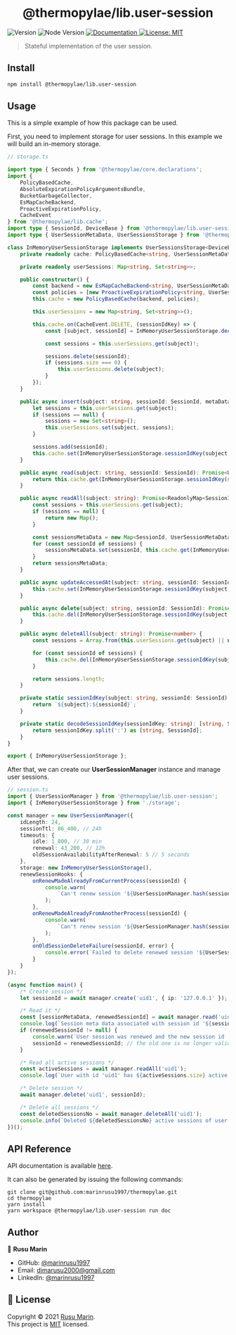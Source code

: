 <h1 align="center">@thermopylae/lib.user-session</h1>
<p>
  <img alt="Version" src="https://img.shields.io/badge/version-0.0.1-blue.svg?cacheSeconds=2592000" />
  <img alt="Node Version" src="https://img.shields.io/badge/node-%3E%3D16-blue.svg"/>
<a href="https://marinrusu1997.github.io/thermopylae/lib.user-session/index.html" target="_blank">
  <img alt="Documentation" src="https://img.shields.io/badge/documentation-yes-brightgreen.svg" />
</a>
<a href="https://github.com/marinrusu1997/thermopylae/blob/master/LICENSE" target="_blank">
  <img alt="License: MIT" src="https://img.shields.io/badge/License-MIT-yellow.svg" />
</a>
</p>

> Stateful implementation of the user session.

## Install

```sh
npm install @thermopylae/lib.user-session
```

## Usage
This is a simple example of how this package can be used. <br/>

First, you need to implement storage for user sessions. In this example we will build
an in-memory storage.
```typescript
// storage.ts

import type { Seconds } from '@thermopylae/core.declarations';
import {
    PolicyBasedCache,
    AbsoluteExpirationPolicyArgumentsBundle,
    BucketGarbageCollector,
    EsMapCacheBackend,
    ProactiveExpirationPolicy,
    CacheEvent
} from '@thermopylae/lib.cache';
import type { SessionId, DeviceBase } from '@thermopylae/lib.user-session.commons';
import type { UserSessionMetaData, UserSessionsStorage } from '@thermopylae/lib.user-session';

class InMemoryUserSessionStorage implements UserSessionsStorage<DeviceBase, string> {
    private readonly cache: PolicyBasedCache<string, UserSessionMetaData<DeviceBase, string>, AbsoluteExpirationPolicyArgumentsBundle>;

    private readonly userSessions: Map<string, Set<string>>;

    public constructor() {
        const backend = new EsMapCacheBackend<string, UserSessionMetaData<DeviceBase, string>>();
        const policies = [new ProactiveExpirationPolicy<string, UserSessionMetaData<DeviceBase, string>>(new BucketGarbageCollector())];
        this.cache = new PolicyBasedCache(backend, policies);

        this.userSessions = new Map<string, Set<string>>();

        this.cache.on(CacheEvent.DELETE, (sessionIdKey) => {
            const [subject, sessionId] = InMemoryUserSessionStorage.decodeSessionIdKey(sessionIdKey);

            const sessions = this.userSessions.get(subject)!;

            sessions.delete(sessionId);
            if (sessions.size === 0) {
                this.userSessions.delete(subject);
            }
        });
    }

    public async insert(subject: string, sessionId: SessionId, metaData: UserSessionMetaData<DeviceBase, string>, ttl: Seconds): Promise<void> {
        let sessions = this.userSessions.get(subject);
        if (sessions == null) {
            sessions = new Set<string>();
            this.userSessions.set(subject, sessions);
        }

        sessions.add(sessionId);
        this.cache.set(InMemoryUserSessionStorage.sessionIdKey(subject, sessionId), metaData, { expiresAfter: ttl });
    }

    public async read(subject: string, sessionId: SessionId): Promise<UserSessionMetaData<DeviceBase, string> | undefined> {
        return this.cache.get(InMemoryUserSessionStorage.sessionIdKey(subject, sessionId));
    }

    public async readAll(subject: string): Promise<ReadonlyMap<SessionId, Readonly<UserSessionMetaData<DeviceBase, string>>>> {
        const sessions = this.userSessions.get(subject);
        if (sessions == null) {
            return new Map();
        }

        const sessionsMetaData = new Map<SessionId, UserSessionMetaData<DeviceBase, string>>();
        for (const sessionId of sessions) {
            sessionsMetaData.set(sessionId, this.cache.get(InMemoryUserSessionStorage.sessionIdKey(subject, sessionId))!);
        }
        return sessionsMetaData;
    }

    public async updateAccessedAt(subject: string, sessionId: SessionId, metaData: UserSessionMetaData<DeviceBase, string>): Promise<void> {
        this.cache.set(InMemoryUserSessionStorage.sessionIdKey(subject, sessionId), metaData);
    }

    public async delete(subject: string, sessionId: SessionId): Promise<void> {
        this.cache.del(InMemoryUserSessionStorage.sessionIdKey(subject, sessionId));
    }

    public async deleteAll(subject: string): Promise<number> {
        const sessions = Array.from(this.userSessions.get(subject) || new Set<string>());

        for (const sessionId of sessions) {
            this.cache.del(InMemoryUserSessionStorage.sessionIdKey(subject, sessionId));
        }

        return sessions.length;
    }

    private static sessionIdKey(subject: string, sessionId: SessionId): string {
        return `${subject}:${sessionId}`;
    }

    private static decodeSessionIdKey(sessionIdKey: string): [string, SessionId] {
        return sessionIdKey.split(':') as [string, SessionId];
    }
}

export { InMemoryUserSessionStorage };
```

After that, we can create our **UserSessionManager** instance and manage user sessions.
```typescript
// session.ts
import { UserSessionManager } from '@thermopylae/lib.user-session';
import { InMemoryUserSessionStorage } from './storage';

const manager = new UserSessionManager({
    idLength: 24,
    sessionTtl: 86_400, // 24h
    timeouts: {
        idle: 1_800, // 30 min
        renewal: 43_200, // 12h
        oldSessionAvailabilityAfterRenewal: 5 // 5 seconds
    },
    storage: new InMemoryUserSessionStorage(),
    renewSessionHooks: {
        onRenewMadeAlreadyFromCurrentProcess(sessionId) {
            console.warn(
                `Can't renew session '${UserSessionManager.hash(sessionId)}', because it was renewed already. Renew has been made from this NodeJS process.`
            );
        },
        onRenewMadeAlreadyFromAnotherProcess(sessionId) {
            console.warn(
                `Can't renew session '${UserSessionManager.hash(sessionId)}', because it was renewed already. Renew has been made from another NodeJS process.`
            );
        },
        onOldSessionDeleteFailure(sessionId, error) {
            console.error(`Failed to delete renewed session '${UserSessionManager.hash(sessionId)}'.`, error);
        }
    }
});

(async function main() {
    /* Create session */
    let sessionId = await manager.create('uid1', { ip: '127.0.0.1' });

    /* Read it */
    const [sessionMetaData, renewedSessionId] = await manager.read('uid1', sessionId, { ip: '127.0.0.1' });
    console.log(`Session meta data associated with session id '${sessionId}': ${JSON.stringify(sessionMetaData)}`);
    if (renewedSessionId != null) {
        console.warn(`User session was renewed and the new session id '${renewedSessionId}' needs to be sent to client.`);
        sessionId = renewedSessionId; // the old one is no longer valid
    }

    /* Read all active sessions */
    const activeSessions = await manager.readAll('uid1');
    console.log(`User with id 'uid1' has ${activeSessions.size} active sessions.`);

    /* Delete session */
    await manager.delete('uid1', sessionId);

    /* Delete all sessions */
    const deletedSessionsNo = await manager.deleteAll('uid1');
    console.info(`Deleted ${deletedSessionsNo} active sessions of user with id 'uid1'.`);
})();
```

## API Reference
API documentation is available [here][api-doc-link].

It can also be generated by issuing the following commands:
```shell
git clone git@github.com:marinrusu1997/thermopylae.git
cd thermopylae
yarn install
yarn workspace @thermopylae/lib.user-session run doc
```

## Author
👤 **Rusu Marin**

* GitHub: [@marinrusu1997](https://github.com/marinrusu1997)
* Email: [dimarusu2000@gmail.com](mailto:dimarusu2000@gmail.com)
* LinkedIn: [@marinrusu1997](https://www.linkedin.com/in/rusu-marin-1638b0156/)

## 📝 License
Copyright © 2021 [Rusu Marin](https://github.com/marinrusu1997). <br/>
This project is [MIT](https://github.com/marinrusu1997/thermopylae/blob/master/LICENSE) licensed.

[api-doc-link]: https://marinrusu1997.github.io/thermopylae/lib.user-session/index.html
